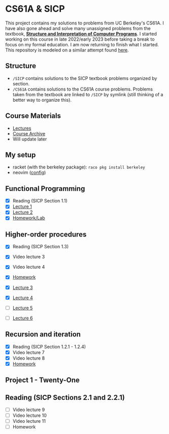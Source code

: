# CS61A & SICP

This project contains my solutions to problems from UC Berkeley's CS61A. I have also gone ahead and solve many unassigned problems from the textbook, **[Structure and Interpretation of
Computer Programs](http://mitpress.mit.edu/sites/default/files/sicp/index.html)**. I started working on this course in late 2022/early 2023 before taking a break to focus on my formal education. I am now returning to finish what I started.
This repository is modeled on a similar attempt found [here](https://github.com/zackads/sicp).

## Structure

- `/SICP` contains solutions to the SICP textbook problems organized by section.
- `/CS61A` contains solutions to the CS61A course problems. Problems taken from the textbook are linked to `/SICP` by symlink (still thinking of a better way to organize this).

## Course Materials

- [Lectures](https://archive.org/details/ucberkeley-webcast-PL3E89002AA9B9879E?sort=-week)
- [Course Archive](https://github.com/theurere/berkeley_cs61a_spring-2011_archive)
- Will update later

## My setup

- racket (with the berkeley package): `raco pkg install berkeley`
- neovim ([config](https://github.com/mlysle/nvim))

## Functional Programming

- [x] Reading (SICP Section 1.1)
- [x] [Lecture 1](https://archive.org/details/ucberkeley_webcast_l28HAzKy0N8)
- [x] [Lecture 2](https://archive.org/details/ucberkeley_webcast_l28HAzKy0N8)
- [x] [Homework/Lab](./CS61A/week1/)

## Higher-order procedures

- [x] Reading (SICP Section 1.3)
- [x] Video lecture 3
- [x] Video lecture 4
- [x] [Homework](./CS61A/week2/)
- [x] [Lecture 3]()
- [x] [Lecture 4]()

- [ ] [Lecture 5]()
- [ ] [Lecture 6]()

## Recursion and iteration

- [x] Reading (SICP Section 1.2.1 - 1.2.4)
- [x] Video lecture 7
- [x] Video lecture 8
- [x] [Homework](./CS61A/week3/)

## Project 1 - Twenty-One

## Reading (SICP Sections 2.1 and 2.2.1)

- [ ] Video lecture 9
- [ ] Video lecture 10
- [ ] Video lecture 11
- [ ] Homework
